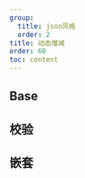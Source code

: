 ```yaml
---
group:
  title: json风格
  order: 2
title: 动态增减
order: 60
toc: content
---
```


## Base

<code src='../../../src/examples/06-formList01.tsx' ></code>

## 校验

<code src='../../../src/examples/06-formList02.tsx' ></code>

## 嵌套

<code src='../../../src/examples/06-formList03.tsx' ></code>

